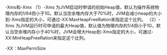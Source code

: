 -Xms和-Xmx
（1）-Xms 为JVM启动时申请的初始Heap值，默认为操作系统物理内存的1/64但小于1G。默认当空余堆内存大于70%时，JVM会减小heap的大小到-Xms指定的大小，可通过-XX:MaxHeapFreeRation来指定这个比列。
（2）-Xmx 为JVM运行时可申请的最大Heap值，默认值为物理内存的1/4但小于1G，默认当空余堆内存小于40%时，JVM会增大Heap到-Xmx指定的大小，可通过-XX:MinHeapFreeRation来指定这个比列。

-XX：MaxPermSize